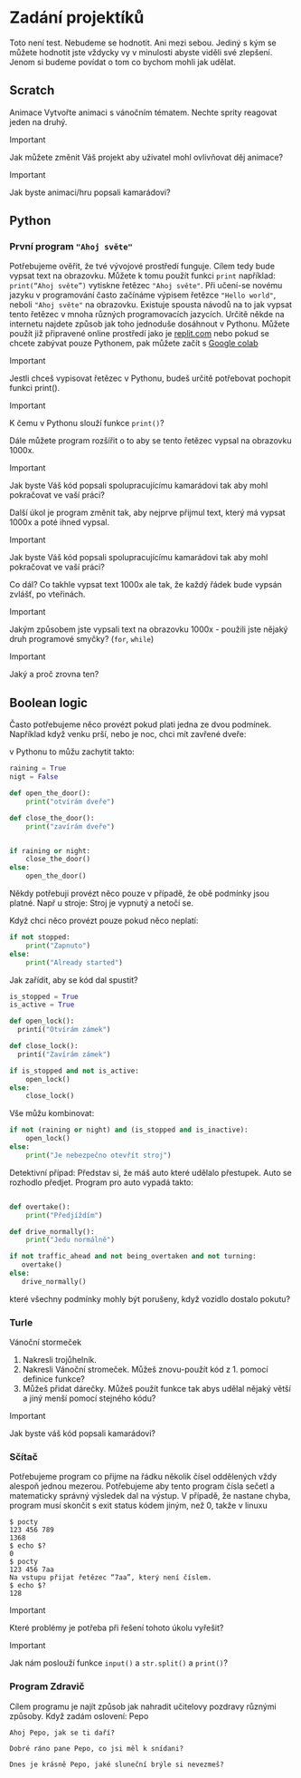 # Zadání projektíků
Toto není test. Nebudeme se hodnotit. Ani mezi sebou. Jediný s kým se můžete hodnotit jste vždycky vy v minulosti abyste viděli své zlepšení. Jenom si budeme povídat o tom co bychom mohli jak udělat.

## Scratch
Animace
Vytvořte animaci s vánočním tématem.
Nechte sprity reagovat jeden na druhý.

> [!Important]
> Jak můžete změnit Váš projekt aby uživatel mohl ovlivňovat děj animace?

> [!Important]
> Jak byste animaci/hru popsali kamarádovi?

## Python
### První program `"Ahoj světe"`
Potřebujeme ověřit, že tvé vývojové prostředí funguje. Cílem tedy bude vypsat text na obrazovku. Můžete k tomu použít funkci `print` například: `print(“Ahoj světe”)` vytiskne řetězec `"Ahoj světe"`. Při učení-se novému jazyku v programování často začínáme výpisem řetězce `"Hello world"`, neboli `"Ahoj světe"` na obrazovku. Existuje spousta návodů na to jak vypsat tento řetězec v mnoha různých programovacích jazycích. Určitě někde na internetu najdete způsob jak toho jednoduše dosáhnout v Pythonu. Můžete použít již připravené online prostředí jako je 
[replit.com](http://replit.com) nebo pokud se chcete zabývat pouze Pythonem, pak můžete začít s [Google colab](https://colab.research.google.com/)

> [!Important]
> Jestli chceš vypisovat řetězec v Pythonu, budeš určitě potřebovat pochopit funkci print().

> [!Important]
> K čemu v Pythonu slouží funkce `print()`?

Dále můžete program rozšířit o to aby se tento řetězec vypsal na obrazovku 1000x.

> [!Important]
>Jak byste Váš kód popsali spolupracujícímu kamarádovi tak aby mohl pokračovat ve vaší práci?

Další úkol je program změnit tak, aby nejprve přijmul text, který má vypsat 1000x a poté ihned vypsal.

> [!Important]
> Jak byste Váš kód popsali spolupracujícímu kamarádovi tak aby mohl pokračovat ve vaší práci?

Co dál? Co takhle vypsat text 1000x ale tak, že každý řádek bude vypsán zvlášť, po vteřinách.

> [!Important]
> Jakým způsobem jste vypsali text na obrazovku 1000x - použili jste nějaký druh programové smyčky? (`for`, `while`)
 
> [!Important]
> Jaký a proč zrovna ten?

## Boolean logic
Často potřebujeme něco provézt pokud plati jedna ze dvou podmínek. Například když venku prší, nebo je noc, chci mít zavřené dveře:

v Pythonu to můžu zachytit takto:
```python
raining = True
nigt = False

def open_the_door():
    print("otvírám dveře")

def close_the_door():
    print("zavírám dveře")


if raining or night:
    close_the_door()
else:
    open_the_door()
```

Někdy potřebuji provézt něco pouze v případě, že obě podmínky jsou platné. Např u stroje: Stroj je vypnutý a netočí se.

Když chci něco provézt pouze pokud něco neplatí:
```python
if not stopped:
    print("Zapnuto")
else:
    print("Already started")
```
Jak zařídit, aby se kód dal spustit?

```python
is_stopped = True
is_active = True

def open_lock():
  printí("Otvírám zámek")

def close_lock():
  printí("Zavírám zámek")

if is_stopped and not is_active:
    open_lock()
else:
    close_lock()
```

Vše můžu kombinovat:
```python
if not (raining or night) and (is_stopped and is_inactive):
    open_lock()
else:
    print("Je nebezpečno otevřít stroj")
```

Detektivní případ: Představ si, že máš auto které udělalo přestupek. Auto se rozhodlo předjet. Program pro auto vypadá takto:
```python

def overtake():
    print("Předjíždím")

def drive_normally():
    print("Jedu normálně")

if not traffic_ahead and not being_overtaken and not turning:
   overtake()
else:
   drive_normally()
```
které všechny podmínky mohly být porušeny, když vozidlo dostalo pokutu?


### Turle
Vánoční stormeček
1. Nakresli trojůhelník.
2. Nakresli Vánoční stromeček. Můžeš znovu-použít  kód z 1. pomocí definice funkce?
3. Můžeš přidat dárečky. Můžeš použít funkce tak abys udělal nějaký větší a jiný menší pomocí stejného kódu?
   
> [!Important]
> Jak byste váš kód popsali kamarádovi?

### Sčítač
Potřebujeme program co přijme na řádku několik čísel oddělených vždy alespoň jednou mezerou. Potřebujeme aby tento program čísla sečetl a matematicky správný výsledek dal na výstup.
V případě, že nastane chyba, program musí skončit s exit status kódem jiným, než 0, takže v linuxu
```
$ pocty 
123 456 789
1368
$ echo $?
0
$ pocty
123 456 7aa
Na vstupu přijat řetězec “7aa”, který není číslem.
$ echo $?
128
```

> [!Important]
> Které problémy je potřeba při řešení tohoto úkolu vyřešit?

> [!Important]
> Jak nám poslouží funkce `input()` a `str.split()` a `print()`?

### Program Zdravič
Cílem programu je najít způsob jak nahradit učitelovy pozdravy různými způsoby. Když zadám oslovení: Pepo
```
Ahoj Pepo, jak se ti daří?
```
```
Dobré ráno pane Pepo, co jsi měl k snídani?
```
```
Dnes je krásně Pepo, jaké sluneční brýle si nevezmeš?
```
